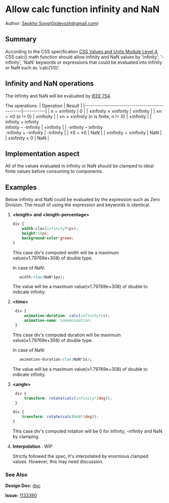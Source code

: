 # Allow calc function infinity and NaN
Author: [Seokho Song](https://github.com/devsdk)(0xdevssh@gmail.com)

## Summary

 According to the CSS specification [CSS Values and Units Module Level 4](https://drafts.csswg.org/css-values/#calc-type-checking), CSS calc() math function should allow infinity and NaN values by 'infinity', '-infinity', 'NaN' keywords or expressions that could be evaluated into infinity or NaN such as 'calc(1/0)'.

## Infinity and NaN operations

The infinity and NaN will be evaluated by [IEEE 754](https://en.wikipedia.org/wiki/IEEE_754). 

The operations: 
| Operation                                     | Result    |
|-----------------------------------------------|-----------|
| n ÷ ±infinity                                 | 0         |
| ±infinity × ±infinity                         | ±infinity |
| ±n ÷ ±0  (n != 0)                             | ±infinity |
| ±n × ±infinity (n is finite, n != 0)          | ±infinity |
| infinity + infinity<br>infinity – -infinity   | +infinity |
| -infinity – infinity<br>  -infinity + –infinity | -infinity |
| ±0 ÷ ±0                                       | NaN       |
| ±infinity ÷ ±infinity                         | NaN       |
| ±infinity × 0                                 | NaN       |

## Implementation aspect

 All of the values evaluated in infinity or NaN should be clamped to ideal finite values before consuming to components.

## Examples
 Below infinity and NaN could be evaluated by the expression such as Zero Division. The result of using the expression and keywords is identical.

1. **\<length> and \<length-percentage>**
    ```CSS
    div {
        width:clac(infinity*1px);
        height:10px;
        background-color:green;
    }
    ```
    
    This case div's computed width will be a maximum value(≈1.79769e+308) of double type.
     
     In case of NaN:
     ``` CSS
        width:clac(NaN*1px);
     ```
     The value will be a maximum value(≈1.79769e+308) of double to indicate infinity.

2. **\<time>**
   ```CSS
    div {
        animation-duration: calc(infinity*1s);
        animation-name: SomeAnimation;
    }
   ```
    This case div's computed duration will be maximum value(≈1.79769e+308) of double type.
    
     
     In case of NaN:
     ``` CSS
        animation-duration:clac(NaN*1s);
     ```
     The value will be a maximum value(≈1.79769e+308) of double to indicate infinity.

3. **\<angle>**
   ```CSS
    div {
        transform: rotate(calc(infinity*1deg));
    }
   ```
    ```CSS
    div {
        transform: rotate(calc(NaN*1deg));
    }
   ```
    This case div's computed rotation will be 0 for infinity, -infinity and NaN by clamping.

4. **Interpolation** : WIP
    
    Strictly followed the spec, It's interpolated by enormous clamped values. However, this may need discussion. 

### See Also

**Design Doc:** [doc](https://docs.google.com/document/d/1kksm8aa5HpCph5NmJEwrCrj2e3p85RORQCr7OSsWAOs/edit#heading=h.w4xnn01mqy78)

**Issue:** [1133390](https://crbug.com/1133390)